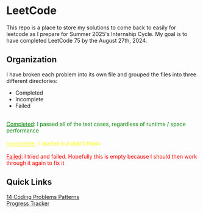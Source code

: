 # LeetCode
This repo is a place to store my solutions to come back to easily for leetcode as I prepare for Summer 2025's Internship Cycle. My goal is to have completed LeetCode 75 by the August 27th, 2024.

## Organization
I have broken each problem into its own file and grouped the files into three different directories:
- Completed
- Incomplete
- Failed
<br/>

<div style="color: green"><u>Completed</u>: I passed all of the test cases, regardless of runtime / space performance </div><br/>
<div style="color: yellow"><u>Incomplete </u>: I started but didn't finish </div><br/>
<div style="color: red"><u>Failed</u>: I tried and failed. Hopefully this is empty because I should then work through it again to fix it </div>

## Quick Links
[14 Coding Problems Patterns](https://docs.google.com/document/d/1M6Q7Y0evZwuQ1LUhxE2SYmkEnx_RtsqE1dpkrjzXQf0/edit#heading=h.urgyjkuno1vr) <br/>
[Progress Tracker](https://docs.google.com/spreadsheets/d/170q9fvCbYamV8yjQvRHrC_JoDYNqkfLtpreLlEhg5Js/edit?gid=0#gid=0)